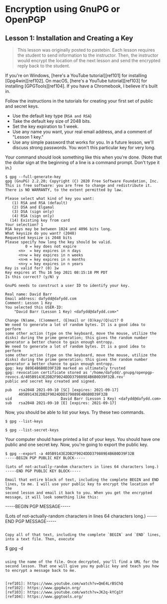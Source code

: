 # Encryption using GnuPG or OpenPGP

## Lesson 1: Installation and Creating a Key

> This lesson was originally posted to pastebin. Each lesson requires
the student to send information to the instructor. Then, the instructor
would encrypt the location of the next lesson and send the encrypted
reply back to the student.

If you're on Windows, [here's a YouTube tutorial][ref101] for
installing [Gpg4win][ref102]. On macOS,
[here's a YouTube tutorial][ref103] for installing [GPGTools][ref104].
If you have a Chromebook, I believe it's built in.

Follow the instructions in the tutorials for creating your first set of
public and secret keys.

- Use the default key type (`RSA and RSA`)
- Take the default key size of 2048 bits.
- Set the key expiration to 1 week.
- Use any name you want, your real email address, and a comment of
"Lesson 1 key."
- Use any simple password that works for you. In a future lesson, we'll
discuss strong passwords. You won't this particular key for very long.

Your command should look something like this when you're done. (Note
that the dollar sign at the beginning of a line is a command prompt.
Don't type it in.)

```
$ gpg --full-generate-key
gpg (GnuPG) 2.2.20; Copyright (C) 2020 Free Software Foundation, Inc.
This is free software: you are free to change and redistribute it.
There is NO WARRANTY, to the extent permitted by law.

Please select what kind of key you want:
   (1) RSA and RSA (default)
   (2) DSA and Elgamal
   (3) DSA (sign only)
   (4) RSA (sign only)
  (14) Existing key from card
Your selection? 1
RSA keys may be between 1024 and 4096 bits long.
What keysize do you want? (2048)
Requested keysize is 2048 bits
Please specify how long the key should be valid.
         0 = key does not expire
      <n>  = key expires in n days
      <n>w = key expires in n weeks
      <n>m = key expires in n months
      <n>y = key expires in n years
Key is valid for? (0) 1w
Key expires at Thu 16 Sep 2021 08:15:18 PM PDT
Is this correct? (y/N) y

GnuPG needs to construct a user ID to identify your key.

Real name: David Barr
Email address: dafydd@dafydd.com
Comment: Lesson 1 Key
You selected this USER-ID:
    "David Barr (Lesson 1 Key) <dafydd@dafydd.com>"

Change (N)ame, (C)omment, (E)mail or (O)kay/(Q)uit? O
We need to generate a lot of random bytes. It is a good idea to perform
some other action (type on the keyboard, move the mouse, utilize the
disks) during the prime generation; this gives the random number
generator a better chance to gain enough entropy.
We need to generate a lot of random bytes. It is a good idea to perform
some other action (type on the keyboard, move the mouse, utilize the
disks) during the prime generation; this gives the random number
generator a better chance to gain enough entropy.
gpg: key 889E4B6B0D39F32B marked as ultimately trusted
gpg: revocation certificate stored as '/home/dafydd/.gnupg/openpgp-revocs.d/405B9143E2DB2F9024DDD379889E4B6B0D39F32B.rev'
public and secret key created and signed.

pub   rsa2048 2021-09-10 [SC] [expires: 2021-09-17]
      405B9143E2DB2F9024DDD379889E4B6B0D39F32B
uid                      David Barr (Lesson 1 Key) <dafydd@dafydd.com>
sub   rsa2048 2021-09-10 [E] [expires: 2021-09-17]
```


Now, you should be able to list your keys. Try these two commands.

```
$ gpg --list-keys

$ gpg --list-secret-keys
```


Your computer should have printed a list of your keys. You should have
one public and one secret key. Now, you're going to export the public
key.

```
$ gpg --export -a 405B9143E2DB2F9024DDD379889E4B6B0D39F32B
-----BEGIN PGP PUBLIC KEY BLOCK-----

(Lots of not-actually-random characters in lines 64 characters long.)
-----END PGP PUBLIC KEY BLOCK-----

Email that entire block of text, including the complete BEGIN and END
lines, to me. I will use your public key to encrypt the location of the
second lesson and email it back to you. When you get the encrypted
message, it will look something like this:

```
-----BEGIN PGP MESSAGE-----

(Lots of not-actually-random characters in lines 64 characters long.)
-----END PGP MESSAGE-----
```

Copy all of that text, including the complete `BEGIN` and `END` lines,
into a text file. Then, execute

```
$ gpg -d <file>
```

using the name of the file. Once decrypted, you'll find a URL for the
second lesson. That one will give you my public key and teach you how
to encrypt a message back to me.


[ref101]: https://www.youtube.com/watch?v=QmE4LrBSChQ
[ref102]: https://www.gpg4win.org/
[ref103]: https://www.youtube.com/watch?v=JK2q-kYCg1Y
[ref104]: https://www.gpgtools.org/

